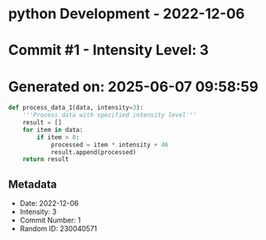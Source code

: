 ﻿# python Development - 2022-12-06
# Commit #1 - Intensity Level: 3
# Generated on: 2025-06-07 09:58:59
```python
def process_data_1(data, intensity=3):
    '''Process data with specified intensity level'''
    result = []
    for item in data:
        if item > 0:
            processed = item * intensity + 46
            result.append(processed)
    return result
```
## Metadata
- Date: 2022-12-06
- Intensity: 3
- Commit Number: 1
- Random ID: 230040571
